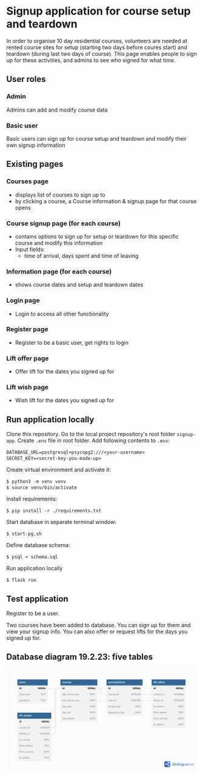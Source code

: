 # Signup application for course setup and teardown

In order to organise 10 day residential courses, volunteers are needed at rented course sites for setup (starting two days before coures start) and teardown (during last two days of course). This page enables people to sign up for these activities, and admins to see who signed for what time.

## User roles

### Admin
Admins can add and modify course data
### Basic user
Basic users can sign up for course setup and teardown and modify their own signup information

## Existing pages

### Courses page

- displays list of courses to sign up to
- by clicking a course, a Course information & signup page for that course opens

### Course signup page (for each course)
- contains options to sign up for setup or teardown for this specific course and modify this information
- Input fields:
    - time of arrival, days spent and time of leaving

### Information page (for each course)
- shows course dates and setup and teardown dates

### Login page
- Login to access all other functionality


### Register page
- Register to be a basic user, get rights to login

### Lift offer page
- Offer lift for the dates you signed up for

### Lift wish page
- Wish lift for the dates you signed up for


## Run application locally

Clone this repository. Go to the local project repository's root folder `signup-app`. Create `.env` file in root folder. Add following contents to `.env`:


    DATABASE_URL=postgresql+psycopg2:///<your-username>
    SECRET_KEY=<secret-key-you-made-up>

Create virtual environment and activate it:

    $ python3 -m venv venv
    $ source venv/bin/activate

Install requirements:

    $ pip install -r ./requirements.txt

Start database in separate terminal window:

    $ start-pg.sh

Define database schema:

    $ psql < schema.sql

Run application locally

    $ flask run

## Test application

Register to be a user.

Two courses have been added to database. You can sign up for them and view your signup info. You can also offer or request lifts for the days you signed up for.


## Database diagram 19.2.23: five tables

![dd-diagram-preliminary](images/dbdiagram_190223.png)
